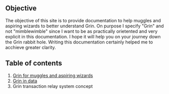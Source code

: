 ## Objective
The objective of this site is to provide documentation to help muggles and aspiring wizards to better understand Grin. On purpose I specify "Grin" and not "mimblewimble" since I want to be as practically orietented and very explicit in this documentation. I hope it will help you on your journey down the Grin rabbit hole. Writing this documentation  certainly helped me to acchieve greater clarity.  
  
## Table of contents
1) [Grin for muggles and aspiring  wizards](https://github.com/Anynomouss/grin-for-mugglesgrin_for_muggles_and_aspiring_wizards.md)<br>
2) [Grin in data](https://github.com/Anynomouss/grin-in-data.md) <br>
3) Grin transaction relay system concept <br>